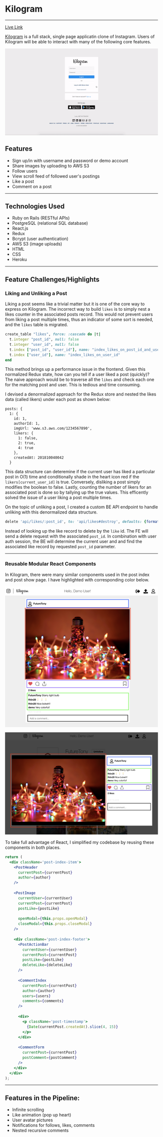 # Kilogram
___
[Live Link](https://kil0gram.herokuapp.com/#/signin)

[Kilogram](https://kil0gram.herokuapp.com/#/signin) is a full stack, single page applicatin clone of Instagram. Users of Kilogram will be able to interact with many of the following core features.

![Kilogram Intro GIF](app/assets/images/kilogram.gif "Kilogram Intro GIF")

## Features
  * Sign up/in with username and password or demo account
  * Share images by uploading to AWS S3
  * Follow users
  * View scroll feed of followed user's postings
  * Like a post
  * Comment on a post
___
## Technologies Used
  * Ruby on Rails (RESTful APIs)
  * PostgreSQL (relational SQL database)
  * React.js
  * Redux
  * Bcrypt (user authentication)
  * AWS S3 (image uploads)
  * HTML
  * CSS
  * Heroku
___
## Feature Challenges/Highlights
### Liking and Unliking a Post

Liking a post seems like a trivial matter but it is one of the core way to express on Kilogram. The incorrect way to build `likes` is to simply nest a likes counter in the associated posts record. This would not prevent users from liking a post multiple times, thus an indicator of some sort is needed, and the `likes` table is migrated.

```ruby
create_table "likes", force: :cascade do |t|
  t.integer "post_id", null: false
  t.integer "user_id", null: false
  t.index ["post_id", "user_id"], name: "index_likes_on_post_id_and_user_id", unique: true
  t.index ["user_id"], name: "index_likes_on_user_id"
end
```

This method brings up a performance issue in the frontend. Given this normalized Redux state, how can you tell if a user liked a post (quickly)? The naive approach would be to traverse all the `likes` and check each one for the matching post and user. This is tedious and time consuming.

I devised a denormalized approach for the Redux store and nested the likes data (called likers) under each post as shown below:

    posts: {
      1: {
        id: 1,
        authorId: 1,
        imgUrl: 'www.s3.aws.com/1234567890',
        likers: {
          1: false,
          2: true,
          4: true
        },
        createdAt: 201810040042
      }

This data structure can deteremine if the current user has liked a particular post in O(1) time and conditionally shade in the heart icon red if the `likers[current_user_id]` is true. Conversely, disliking a post simply modifies the boolean to false. Lastly, counting the number of likers for an associated post is done so by tallying up the true values. This efficently solved the issue of a user liking a post multiple times.

On the topic of unliking a post, I created a custom BE API endpoint to handle unliking with this denormalized data structure.

```ruby
delete 'api/likes/:post_id', to: 'api/likes#destroy', defaults: {format: :json}
```

Instead of looking up the like record to delete by the `like` id. The FE will send a delete request with the associated `post_id`. In combination with user auth session, the BE will determine the current user and and find the associated like record by requested `post_id` parameter.
___
### Reusable Modular React Components

In Kilogram, there were many similar components used in the post index and post show page. I have highlighted with corresponding color below.

![alt text](app/assets/images/post_index.png "Post Index")

![alt text](app/assets/images/post_show.png "Post Index")

To take full advantage of React, I simplified my codebase by reusing these components in both places.

```jsx
return (
  <div className='post-index-item'>
    <PostHeader
      currentPost={currentPost}
      author={author}
    />

    <PostImage
      currentUser={currentUser}
      currentPost={currentPost}
      postLike={postLike}

      openModal={this.props.openModal}
      closeModal={this.props.closeModal}
    />

    <div className='post-index-footer'>
      <PostActionBar
        currentUser={currentUser}
        currentPost={currentPost}
        postLike={postLike}
        deleteLike={deleteLike}
      />

      <CommentIndex
        currentPost={currentPost}
        author={author}
        users={users}
        comments={comments}
      />

      <div>
        <p className='post-timestamp'>
          {Date(currentPost.createdAt).slice(4, 15)}
        </p>
      </div>

      <CommentForm
        currentPost={currentPost}
        postComment={postComment}
      />
    </div>
  </div>
);
```
___
## Features in the Pipeline:
  * Infinite scrolling
  * Like animation (pop up heart)
  * User avatar pictures
  * Notifications for follows, likes, comments
  * Nested recursive comments

